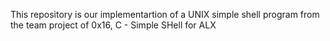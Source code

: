 This repository is our implementartion of a UNIX simple shell program from the team project of 0x16, C - Simple SHell for ALX
